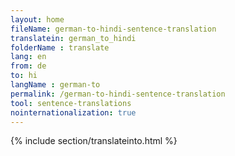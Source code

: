 ```yaml
---
layout: home
fileName: german-to-hindi-sentence-translation
translatein: german_to_hindi
folderName : translate
lang: en
from: de
to: hi
langName : german-to
permalink: /german-to-hindi-sentence-translation
tool: sentence-translations
nointernationalization: true
---
```

{% include section/translateinto.html %}
